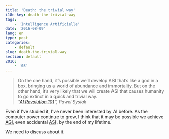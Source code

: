 ```yaml
---
title: 'Death: the trivial way'
i18n-key: death-the-trivial-way
tags:
    - 'Intelligence Artificielle'
date: '2016-08-09'
lang: en
type: post
categories:
    - default
slug: death-the-trivial-way
section: default
2016:
    - '08'
---
```


> On the one hand, it’s possible we’ll develop ASI that’s like a god in a box, bringing us a world of abundance and immortality. But on the other hand, it’s very likely that we will create ASI that causes humanity to go extinct in a quick and trivial way.  
> <cite>"[AI Revolution 101](https://medium.com/ai-revolution/ai-revolution-101-8dce1d9cb62d#.a4h51z3m7)", Pawel Sysiak</cite>

Even if I've studied it, I've never been interested by AI before. As the computer power continue to grow, I think that it may be possible we achieve <abbr title="Artificial General Intelligence: a computer as intelligent as a human">AGI</abbr>, even accidental <abbr title="Artificial Super Intelligence: a computer with an intelligence so much above ours that we wouldn't understand">ASI</abbr>, by the end of my lifetime.

We need to discuss about it.
